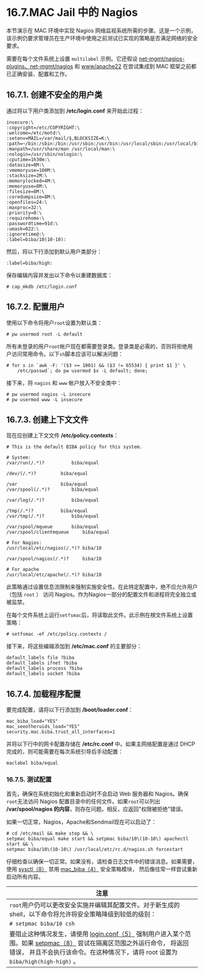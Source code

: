 # 16.7.MAC Jail 中的 Nagios

本节演示在 MAC 环境中实现 Nagios 网络监视系统所需的步骤。这是一个示例，该示例仍要求管理员在生产环境中使用之前测试已实现的策略是否满足网络的安全要求。

需要在每个文件系统上设置 `multilabel` 示例。它还假设 [net-mgmt/nagios-plugins、](https://cgit.freebsd.org/ports/tree/net-mgmt/nagios-plugins/pkg-descr)[net-mgmt/nagios](https://cgit.freebsd.org/ports/tree/net-mgmt/nagios/pkg-descr) 和 [www/apache22](https://cgit.freebsd.org/ports/tree/www/apache22/pkg-descr) 在尝试集成到 MAC 框架之前都已正确安装、配置和工作。

## 16.7.1. 创建不安全的用户类

通过将以下用户类添加到 **/etc/login.conf** 来开始此过程：

```
insecure:\
:copyright=/etc/COPYRIGHT:\
:welcome=/etc/motd:\
:setenv=MAIL=/var/mail/$,BLOCKSIZE=K:\
:path=~/bin:/sbin:/bin:/usr/sbin:/usr/bin:/usr/local/sbin:/usr/local/bin
:manpath=/usr/share/man /usr/local/man:\
:nologin=/usr/sbin/nologin:\
:cputime=1h30m:\
:datasize=8M:\
:vmemoryuse=100M:\
:stacksize=2M:\
:memorylocked=4M:\
:memoryuse=8M:\
:filesize=8M:\
:coredumpsize=8M:\
:openfiles=24:\
:maxproc=32:\
:priority=0:\
:requirehome:\
:passwordtime=91d:\
:umask=022:\
:ignoretime@:\
:label=biba/10(10-10):
```

然后，将以下行添加到默认用户类部分：

```
:label=biba/high:
```

保存编辑内容并发出以下命令以重建数据库：

```
# cap_mkdb /etc/login.conf
```

## 16.7.2. 配置用户

使用以下命令将用户`root`设置为默认类：

```
# pw usermod root -L default
```

所有未登录的用户`root`帐户现在都需要登录类。登录类是必需的，否则将拒绝用户访问常用命令。以下`sh`脚本应该可以解决问题：

```
# for x in `awk -F: '($3 >= 1001) && ($3 != 65534) { print $1 }' \
	/etc/passwd`; do pw usermod $x -L default; done;
```

接下来，将 `nagios` 和 `www` 帐户放入不安全类中：

```
# pw usermod nagios -L insecure
# pw usermod www -L insecure
```

## 16.7.3. 创建上下文文件

现在应创建上下文文件 **/etc/policy.contexts**：

```
# This is the default BIBA policy for this system.

# System:
/var/run(/.*)?			biba/equal

/dev/(/.*)?			biba/equal

/var				biba/equal
/var/spool(/.*)?		biba/equal

/var/log(/.*)?			biba/equal

/tmp(/.*)?			biba/equal
/var/tmp(/.*)?			biba/equal

/var/spool/mqueue		biba/equal
/var/spool/clientmqueue		biba/equal

# For Nagios:
/usr/local/etc/nagios(/.*)?	biba/10

/var/spool/nagios(/.*)?		biba/10

# For apache
/usr/local/etc/apache(/.*)?	biba/10
```

此策略通过设置信息流限制来强制实施安全性。在此特定配置中，绝不应允许用户（包括 `root` ） 访问 Nagios。作为Nagios一部分的配置文件和进程将完全独立或被监禁。

在每个文件系统上运行`setfsmac`后，将读取此文件。此示例在根文件系统上设置策略：

```
# setfsmac -ef /etc/policy.contexts /
```

接下来，将这些编辑添加到 **/etc/mac.conf** 的主要部分：

```
default_labels file ?biba
default_labels ifnet ?biba
default_labels process ?biba
default_labels socket ?biba
```

## 16.7.4. 加载程序配置

要完成配置，请将以下行添加到 **/boot/loader.conf**：

```
mac_biba_load="YES"
mac_seeotheruids_load="YES"
security.mac.biba.trust_all_interfaces=1
```

并将以下行中的网卡配置存储在 **/etc/rc.conf** 中。如果主网络配置是通过 DHCP 完成的，则可能需要在每次系统引导后手动配置：

```
maclabel biba/equal
```

### 16.7.5. 测试配置

首先，确保在系统初始化和重新启动时不会启动 Web 服务器和 Nagios。确保`root`无法访问 Nagios 配置目录中的任何文件。如果`root`可以列出 **/var/spool/nagios 的内容**，则存在问题。相反，应返回"权限被拒绝"错误。

如果一切正常，Nagios，Apache和Sendmail现在可以启动了：

```
# cd /etc/mail && make stop && \
setpmac biba/equal make start && setpmac biba/10\(10-10\) apachectl start && \
setpmac biba/10\(10-10\) /usr/local/etc/rc.d/nagios.sh forcestart
```

仔细检查以确保一切正常。如果没有，请检查日志文件中的错误消息。如果需要， 使用 [sysctl（8）](https://www.freebsd.org/cgi/man.cgi?query=sysctl\&sektion=8\&format=html) 禁用 [mac\_biba（4）](https://www.freebsd.org/cgi/man.cgi?query=mac\_biba\&sektion=4\&format=html) 安全策略模块， 然后像往常一样尝试重新启动所有内容。

| 注意                                                                                                                                                                                                                                                                                            |
| --------------------------------------------------------------------------------------------------------------------------------------------------------------------------------------------------------------------------------------------------------------------------------------------- |
| `root`用户仍可以更改安全实施并编辑其配置文件。对于新生成的 shell，以下命令将允许将安全策略降级到较低的级别：                                                                                                                                                                                                                                  |
| `# setpmac biba/10 csh`                                                                                                                                                                                                                                                                       |
| 要阻止这种情况发生，请使用 [login.conf（5）](https://www.freebsd.org/cgi/man.cgi?query=login.conf\&sektion=5\&format=html) 强制用户进入某个范围。如果 [setpmac（8）](https://www.freebsd.org/cgi/man.cgi?query=setpmac\&sektion=8\&format=html) 尝试在隔离区范围之外运行命令， 将返回错误， 并且不会执行该命令。在这种情况下，请将 root 设置为`biba/high(high-high)` 。 |
